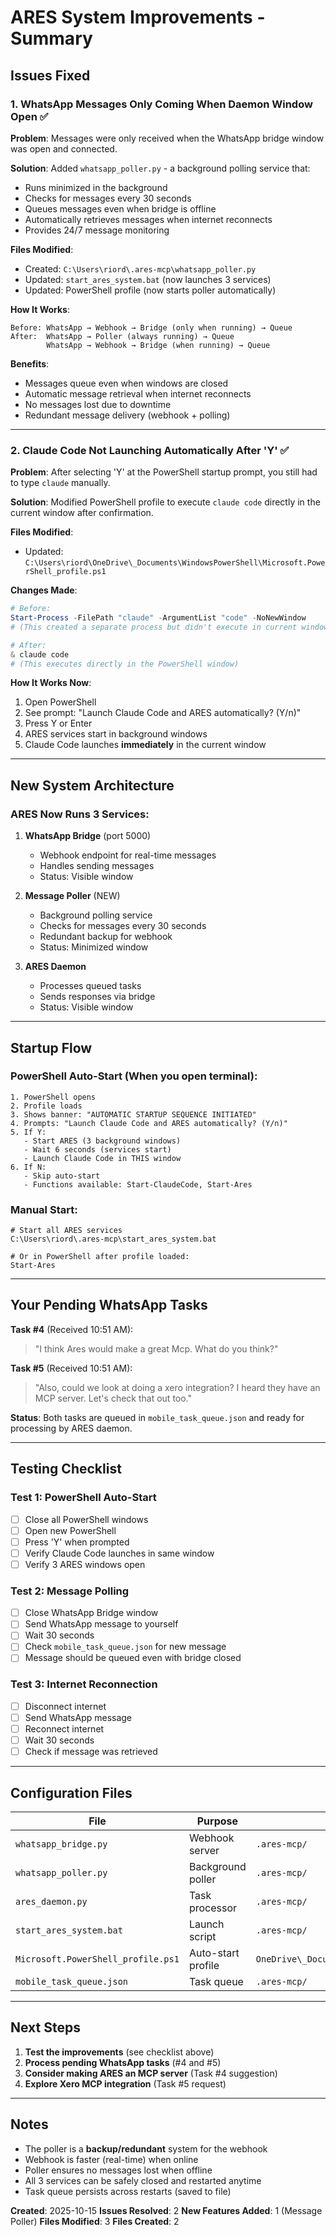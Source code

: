 # ARES System Improvements - Summary

## Issues Fixed

### 1. WhatsApp Messages Only Coming When Daemon Window Open ✅

**Problem**: Messages were only received when the WhatsApp bridge window was open and connected.

**Solution**: Added `whatsapp_poller.py` - a background polling service that:
- Runs minimized in the background
- Checks for messages every 30 seconds
- Queues messages even when bridge is offline
- Automatically retrieves messages when internet reconnects
- Provides 24/7 message monitoring

**Files Modified**:
- Created: `C:\Users\riord\.ares-mcp\whatsapp_poller.py`
- Updated: `start_ares_system.bat` (now launches 3 services)
- Updated: PowerShell profile (now starts poller automatically)

**How It Works**:
```
Before: WhatsApp → Webhook → Bridge (only when running) → Queue
After:  WhatsApp → Poller (always running) → Queue
        WhatsApp → Webhook → Bridge (when running) → Queue
```

**Benefits**:
- Messages queue even when windows are closed
- Automatic message retrieval when internet reconnects
- No messages lost due to downtime
- Redundant message delivery (webhook + polling)

---

### 2. Claude Code Not Launching Automatically After 'Y' ✅

**Problem**: After selecting 'Y' at the PowerShell startup prompt, you still had to type `claude` manually.

**Solution**: Modified PowerShell profile to execute `claude code` directly in the current window after confirmation.

**Files Modified**:
- Updated: `C:\Users\riord\OneDrive\_Documents\WindowsPowerShell\Microsoft.PowerShell_profile.ps1`

**Changes Made**:
```powershell
# Before:
Start-Process -FilePath "claude" -ArgumentList "code" -NoNewWindow
# (This created a separate process but didn't execute in current window)

# After:
& claude code
# (This executes directly in the PowerShell window)
```

**How It Works Now**:
1. Open PowerShell
2. See prompt: "Launch Claude Code and ARES automatically? (Y/n)"
3. Press Y or Enter
4. ARES services start in background windows
5. Claude Code launches **immediately** in the current window

---

## New System Architecture

### ARES Now Runs 3 Services:

1. **WhatsApp Bridge** (port 5000)
   - Webhook endpoint for real-time messages
   - Handles sending messages
   - Status: Visible window

2. **Message Poller** (NEW)
   - Background polling service
   - Checks for messages every 30 seconds
   - Redundant backup for webhook
   - Status: Minimized window

3. **ARES Daemon**
   - Processes queued tasks
   - Sends responses via bridge
   - Status: Visible window

---

## Startup Flow

### PowerShell Auto-Start (When you open terminal):

```
1. PowerShell opens
2. Profile loads
3. Shows banner: "AUTOMATIC STARTUP SEQUENCE INITIATED"
4. Prompts: "Launch Claude Code and ARES automatically? (Y/n)"
5. If Y:
   - Start ARES (3 background windows)
   - Wait 6 seconds (services start)
   - Launch Claude Code in THIS window
6. If N:
   - Skip auto-start
   - Functions available: Start-ClaudeCode, Start-Ares
```

### Manual Start:

```batch
# Start all ARES services
C:\Users\riord\.ares-mcp\start_ares_system.bat

# Or in PowerShell after profile loaded:
Start-Ares
```

---

## Your Pending WhatsApp Tasks

**Task #4** (Received 10:51 AM):
> "I think Ares would make a great Mcp. What do you think?"

**Task #5** (Received 10:51 AM):
> "Also, could we look at doing a xero integration? I heard they have an MCP server. Let's check that out too."

**Status**: Both tasks are queued in `mobile_task_queue.json` and ready for processing by ARES daemon.

---

## Testing Checklist

### Test 1: PowerShell Auto-Start
- [ ] Close all PowerShell windows
- [ ] Open new PowerShell
- [ ] Press 'Y' when prompted
- [ ] Verify Claude Code launches in same window
- [ ] Verify 3 ARES windows open

### Test 2: Message Polling
- [ ] Close WhatsApp Bridge window
- [ ] Send WhatsApp message to yourself
- [ ] Wait 30 seconds
- [ ] Check `mobile_task_queue.json` for new message
- [ ] Message should be queued even with bridge closed

### Test 3: Internet Reconnection
- [ ] Disconnect internet
- [ ] Send WhatsApp message
- [ ] Reconnect internet
- [ ] Wait 30 seconds
- [ ] Check if message was retrieved

---

## Configuration Files

| File | Purpose | Location |
|------|---------|----------|
| `whatsapp_bridge.py` | Webhook server | `.ares-mcp/` |
| `whatsapp_poller.py` | Background poller | `.ares-mcp/` |
| `ares_daemon.py` | Task processor | `.ares-mcp/` |
| `start_ares_system.bat` | Launch script | `.ares-mcp/` |
| `Microsoft.PowerShell_profile.ps1` | Auto-start profile | `OneDrive\_Documents\WindowsPowerShell/` |
| `mobile_task_queue.json` | Task queue | `.ares-mcp/` |

---

## Next Steps

1. **Test the improvements** (see checklist above)
2. **Process pending WhatsApp tasks** (#4 and #5)
3. **Consider making ARES an MCP server** (Task #4 suggestion)
4. **Explore Xero MCP integration** (Task #5 request)

---

## Notes

- The poller is a **backup/redundant** system for the webhook
- Webhook is faster (real-time) when online
- Poller ensures no messages lost when offline
- All 3 services can be safely closed and restarted anytime
- Task queue persists across restarts (saved to file)

**Created**: 2025-10-15
**Issues Resolved**: 2
**New Features Added**: 1 (Message Poller)
**Files Modified**: 3
**Files Created**: 2
